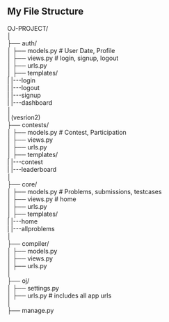## My File Structure

OJ-PROJECT/   
│    
├── auth/   
│ ├── models.py # User Date, Profile    
│ ├── views.py # login, signup, logout     
│ ├── urls.py      
│ ├── templates/      
|       |---login      
|       |---logout       
|       |---signup       
|       |---dashboard       
│          
│(vesrion2)      
├── contests/         
│ ├── models.py # Contest, Participation   
│ ├── views.py   
│ ├── urls.py     
│ ├── templates/    
|       |---contest     
|       |---leaderboard   
│          
├── core/        
│ ├── models.py # Problems, submissions, testcases   
│ ├── views.py # home  
│ ├── urls.py    
│ ├── templates/   
|       |---home    
|       |---allproblems   
│    
├── compiler/   
│ ├── models.py     
│ ├── views.py     
│ ├── urls.py   
│   
├── oj/   
│ ├── settings.py   
│ ├── urls.py # includes all app urls   
│   
├── manage.py
